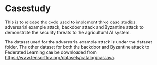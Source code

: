 # Casestudy

This is to release the code used to implement three case studies: adversarial example attack, backdoor attack and Byzantine attack to demonstrate the security threats to the agricultural AI system.

The dataset used for the adversarial example attack is under the dataset folder. The other dataset for both the backdoor and Byzantine attack to Federated Learning can be downloaded from https://www.tensorflow.org/datasets/catalog/cassava.
